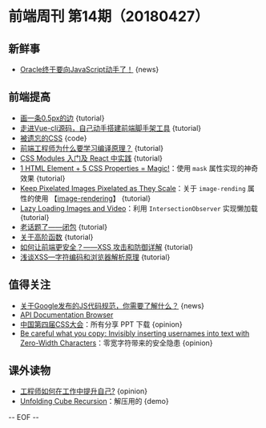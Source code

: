 # 前端周刊 第14期（20180427）

## 新鲜事
- [Oracle终于要向JavaScript动手了！](http://mp.weixin.qq.com/s/Q5bK8qHgLRzTsrA3NdC9wQ) {news}

## 前端提高
- [画一条0.5px的边](http://mp.weixin.qq.com/s/fcqOvzPE0swwsJL1Po4twA) {tutorial}
- [走进Vue-cli源码，自己动手搭建前端脚手架工具](https://segmentfault.com/a/1190000013975247) {tutorial}
- [被遗忘的CSS](http://mp.weixin.qq.com/s/OwOfsshZIyn8-JVrsCVDxg) {code}
- [前端工程师为什么要学习编译原理？](https://zhuanlan.zhihu.com/p/31096468?utm_source=wechat_session&amp;utm_medium=social) {tutorial}
- [CSS Modules 入门及 React 中实践](http://www.alloyteam.com/2017/03/getting-started-with-css-modules-and-react-in-practice/#prettyPhoto) {tutorial}
- [1 HTML Element + 5 CSS Properties = Magic!](https://css-tricks.com/1-html-element-5-css-properties-magic/)：使用 `mask` 属性实现的神奇效果 {tutorial}
- [Keep Pixelated Images Pixelated as They Scale](https://css-tricks.com/keep-pixelated-images-pixelated-as-they-scale/)：关于 `image-rending` 属性的使用 【[image-rendering](https://css-tricks.com/almanac/properties/i/image-rendering/)】 {tutorial}
- [Lazy Loading Images and Video](https://developers.google.com/web/fundamentals/performance/lazy-loading-guidance/images-and-video/)：利用 `IntersectionObserver` 实现懒加载 {tutorial}
- [老话题了——闭包](https://juejin.im/post/5acfeb7ff265da239867a97f) {tutorial}
- [关于高阶函数](https://juejin.im/post/5ad6b34a6fb9a028cc61bfb3) {tutorial}
- [如何让前端更安全？——XSS 攻击和防御详解](https://juejin.im/entry/58a598dc570c35006b5cd6b4) {tutorial}
- [浅谈XSS—字符编码和浏览器解析原理](https://security.yirendai.com/news/share/26) {tutorial}

## 值得关注
- [关于Google发布的JS代码规范，你需要了解什么？](https://github.com/WhiteYin/translation/issues/10) {news}
- [API Documentation Browser](https://devdocs.io/)
- [中国第四届CSS大会](https://yuque.com/cssconf/4th)：所有分享 PPT 下载 {opinion}
- [Be careful what you copy: Invisibly inserting usernames into text with Zero-Width Characters](https://medium.com/@umpox/be-careful-what-you-copy-invisibly-inserting-usernames-into-text-with-zero-width-characters-18b4e6f17b66)：零宽字符带来的安全隐患 {opinion}

## 课外读物
- [工程师如何在工作中提升自己?](https://zhuanlan.zhihu.com/p/35608666) {opinion}
- [Unfolding Cube Recursion](https://codepen.io/jkantner/full/ZxMWpx/)：解压用的 {demo}

[//]: # (分类图标
    新闻 {news}
    视频 {video}
    教程 {tutorial}
    代码 {code}
    演示 {demo}
    观点 {opinion}
    技巧 {tips}
    工具 {tools}
    书籍 {book}
    文档 {doc}
    GayHub {github}
    规范 {w3c}
    规范 {mdn}
    Three.js {threejs}
  )

-- EOF --
